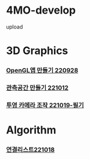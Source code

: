 # 4MO-develop
 upload

# 3D Graphics
### [OpenGL앱 만들기 220928](https://github.com/SR4MO/4MO-develop/wiki/3Dgraphics_220928)  
### [관측공간 만들기 221012](https://github.com/SR4MO/4MO-develop/wiki/3Dgraphics_221012)  
### [투영 카메라 조작 221019-필기](https://github.com/SR4MO/4MO-develop/wiki/3Dgraphics_memo_221019)

# Algorithm
### [연결리스트221018](https://github.com/SR4MO/4MO-develop/wiki/Algorithm_lec_LinkedList_221018)
